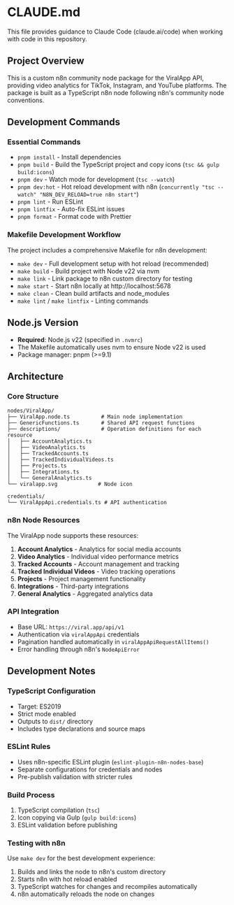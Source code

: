 # CLAUDE.md

This file provides guidance to Claude Code (claude.ai/code) when working with code in this repository.

## Project Overview

This is a custom n8n community node package for the ViralApp API, providing video analytics for TikTok, Instagram, and YouTube platforms. The package is built as a TypeScript n8n node following n8n's community node conventions.

## Development Commands

### Essential Commands
- `pnpm install` - Install dependencies
- `pnpm build` - Build the TypeScript project and copy icons (`tsc && gulp build:icons`)
- `pnpm dev` - Watch mode for development (`tsc --watch`)
- `pnpm dev:hot` - Hot reload development with n8n (`concurrently "tsc --watch" "N8N_DEV_RELOAD=true n8n start"`)
- `pnpm lint` - Run ESLint
- `pnpm lintfix` - Auto-fix ESLint issues
- `pnpm format` - Format code with Prettier

### Makefile Development Workflow
The project includes a comprehensive Makefile for n8n development:

- `make dev` - Full development setup with hot reload (recommended)
- `make build` - Build project with Node v22 via nvm
- `make link` - Link package to n8n custom directory for testing
- `make start` - Start n8n locally at http://localhost:5678
- `make clean` - Clean build artifacts and node_modules
- `make lint` / `make lintfix` - Linting commands

## Node.js Version

- **Required**: Node.js v22 (specified in `.nvmrc`)
- The Makefile automatically uses nvm to ensure Node v22 is used
- Package manager: pnpm (>=9.1)

## Architecture

### Core Structure
```
nodes/ViralApp/
├── ViralApp.node.ts          # Main node implementation
├── GenericFunctions.ts       # Shared API request functions
├── descriptions/             # Operation definitions for each resource
│   ├── AccountAnalytics.ts
│   ├── VideoAnalytics.ts
│   ├── TrackedAccounts.ts
│   ├── TrackedIndividualVideos.ts
│   ├── Projects.ts
│   ├── Integrations.ts
│   └── GeneralAnalytics.ts
└── viralapp.svg             # Node icon

credentials/
└── ViralAppApi.credentials.ts # API authentication
```

### n8n Node Resources
The ViralApp node supports these resources:
1. **Account Analytics** - Analytics for social media accounts
2. **Video Analytics** - Individual video performance metrics  
3. **Tracked Accounts** - Account management and tracking
4. **Tracked Individual Videos** - Video tracking operations
5. **Projects** - Project management functionality
6. **Integrations** - Third-party integrations
7. **General Analytics** - Aggregated analytics data

### API Integration
- Base URL: `https://viral.app/api/v1`
- Authentication via `viralAppApi` credentials
- Pagination handled automatically in `viralAppApiRequestAllItems()`
- Error handling through n8n's `NodeApiError`

## Development Notes

### TypeScript Configuration
- Target: ES2019
- Strict mode enabled
- Outputs to `dist/` directory
- Includes type declarations and source maps

### ESLint Rules
- Uses n8n-specific ESLint plugin (`eslint-plugin-n8n-nodes-base`)
- Separate configurations for credentials and nodes
- Pre-publish validation with stricter rules

### Build Process
1. TypeScript compilation (`tsc`)
2. Icon copying via Gulp (`gulp build:icons`)
3. ESLint validation before publishing

### Testing with n8n
Use `make dev` for the best development experience:
1. Builds and links the node to n8n's custom directory
2. Starts n8n with hot reload enabled
3. TypeScript watches for changes and recompiles automatically
4. n8n automatically reloads the node on changes